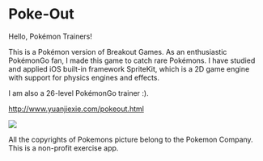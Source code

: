 # Poke-Out

Hello, Pokémon Trainers!

This is a Pokémon version of Breakout Games. As an enthusiastic PokémonGo fan, I made this game to catch rare Pokémons.
I have studied and applied iOS built-in framework SpriteKit, which is a 2D game engine with support for physics engines and effects.

I am also a 26-level PokémonGo trainer :).


http://www.yuanjiexie.com/pokeout.html


![](https://storage.googleapis.com/webapp01-149600.appspot.com/website/pokeout.gif)



All the copyrights of Pokemons picture belong to the Pokemon Company. This is a non-profit exercise app.


